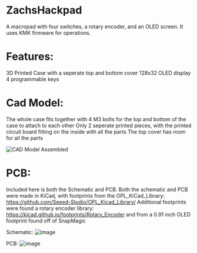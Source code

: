 # ZachsHackpad
A macropad with four switches, a rotary encoder, and an OLED screen. It uses KMK firmware for operations.

# Features:
3D Printed Case with a seperate top and bottom cover
128x32 OLED display
4 programmable keys

# Cad Model:
The whole case fits together with 4 M3 bolts for the top and bottom of the case to attach to each other
Only 2 seperate printed pieces, with the printed circuit board fitting on the inside with all the parts
The top cover has room for all the parts

![CAD Model Assembled](https://github.com/user-attachments/assets/e31a8d1e-c24f-4dbd-9644-d731c5f63887)

# PCB:

Included here is both the Schematic and PCB. Both the schematic and PCB were made in KiCad, with footprints from the OPL_KiCad_Library: https://github.com/Seeed-Studio/OPL_Kicad_Library/
Additional footprints were found a rotary encoder library: https://kicad.github.io/footprints/Rotary_Encoder and from a 0.91 inch OLED footprint found off of SnapMagic

Schematic: ![image](https://github.com/user-attachments/assets/a33b6a65-bc25-4e59-98e3-6e3a21ea9744)

PCB: ![image](https://github.com/user-attachments/assets/e162c9bf-95e0-4aa5-b03b-180b625809d4)



